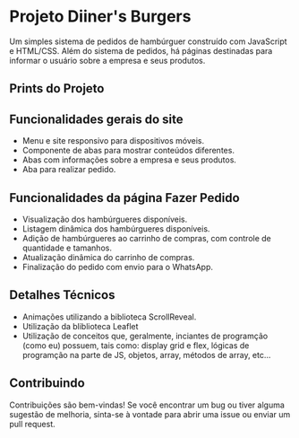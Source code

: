 # Projeto Diiner's Burgers

Um simples sistema de pedidos de hambúrguer construído com JavaScript e HTML/CSS.
Além do sistema de pedidos, há páginas destinadas para informar o usuário sobre a empresa e seus produtos.

## Prints do Projeto

## Funcionalidades gerais do site
- Menu e site responsivo para dispositivos móveis.
- Componente de abas para mostrar conteúdos diferentes.
- Abas com informações sobre a empresa e seus produtos.
- Aba para realizar pedido.

## Funcionalidades da página Fazer Pedido
- Visualização dos hambúrgueres disponíveis.
- Listagem dinâmica dos hambúrgueres disponíveis.
- Adição de hambúrgueres ao carrinho de compras, com controle de quantidade e tamanhos.
- Atualização dinâmica do carrinho de compras.
- Finalização do pedido com envio para o WhatsApp.

## Detalhes Técnicos
- Animações utilizando a biblioteca ScrollReveal.
- Utilização da bliblioteca Leaflet
- Utilização de conceitos que, geralmente, inciantes de programção (como eu) possuem, tais como: display grid e flex, lógicas de programção na parte de JS, objetos, array, métodos de array, etc...

## Contribuindo

Contribuições são bem-vindas! Se você encontrar um bug ou tiver alguma sugestão de melhoria, sinta-se à vontade para abrir uma issue ou enviar um pull request.

